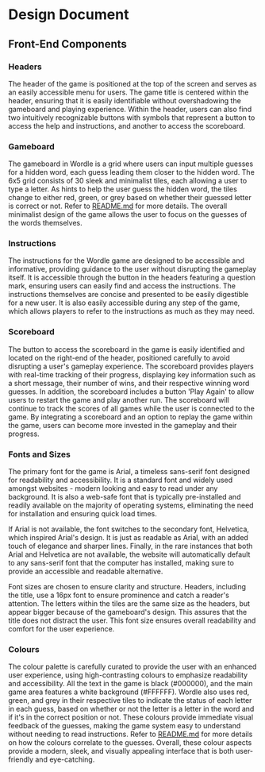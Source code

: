 # Design Document

## Front-End Components
### Headers
The header of the game is positioned at the top of the screen and serves as an easily accessible menu for users. The game title is centered within the header, ensuring that it is easily identifiable without overshadowing the gameboard and playing experience. Within the header, users can also find two intuitively recognizable buttons with symbols that represent a button to access the help and instructions, and another to access the scoreboard.

### Gameboard
The gameboard in Wordle is a grid where users can input multiple guesses for a hidden word, each guess leading them closer to the hidden word. The 6x5 grid consists of 30 sleek and minimalist tiles, each allowing a user to type a letter. As hints to help the user guess the hidden word, the tiles change to either red, green, or grey based on whether their guessed letter is correct or not. Refer to [README.md](/README.md) for more details. The overall minimalist design of the game allows the user to focus on the guesses of the words themselves. 

### Instructions
The instructions for the Wordle game are designed to be accessible and informative, providing guidance to the user without disrupting the gameplay itself. It is accessible through the button in the headers featuring a question mark, ensuring users can easily find and access the instructions. The instructions themselves are concise and presented to be easily digestible for a new user. It is also easily accessible during any step of the game, which allows players to refer to the instructions as much as they may need. 

### Scoreboard
The button to access the scoreboard in the game is easily identified and located on the right-end of the header, positioned carefully to avoid disrupting a user's gameplay experience. The scoreboard provides players with real-time tracking of their progress, displaying key information such as a short message, their number of wins, and their respective winning word guesses. In addition, the scoreboard includes a button 'Play Again' to allow users to restart the game and play another run. The scoreboard will continue to track the scores of all games while the user is connected to the game. By integrating a scoreboard and an option to replay the game within the game, users can become more invested in the gameplay and their progress. 

### Fonts and Sizes
The primary font for the game is Arial, a timeless sans-serif font designed for readability and accessibility. It is a standard font and widely used amongst websites - modern looking and easy to read under any background. It is also a web-safe font that is typically pre-installed and readily available on the majority of operating systems, eliminating the need for installation and ensuring quick load times.

If Arial is not available, the font switches to the secondary font, Helvetica, which inspired Arial's design. It is just as readable as Arial, with an added touch of elegance and sharper lines. Finally, in the rare instances that both Arial and Helvetica are not available, the website will automatically default to any sans-serif font that the computer has installed, making sure to provide an accessible and readable alternative. 

Font sizes are chosen to ensure clarity and structure. Headers, including the title, use a 16px font to ensure prominence and catch a reader's attention. The letters within the tiles are the same size as the headers, but appear bigger because of the gameboard's design. This assures that the title does not distract the user. This font size ensures overall readability and comfort for the user experience.

### Colours
The colour palette is carefully curated to provide the user with an enhanced user experience, using high-contrasting colours to emphasize readability and accessibility. All the text in the game is black (#000000), and the main game area features a white background (#FFFFFF). Wordle also uses red, green, and grey in their respective tiles to indicate the status of each letter in each guess, based on whether or not the letter is a letter in the word and if it's in the correct position or not. These colours provide immediate visual feedback of the guesses, making the game system easy to understand without needing to read instructions. Refer to [README.md](/README.md) for more details on how the colours correlate to the guesses. Overall, these colour aspects provide a modern, sleek, and visually appealing interface that is both user-friendly and eye-catching.